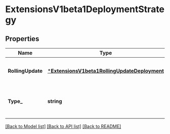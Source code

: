 # ExtensionsV1beta1DeploymentStrategy

## Properties
Name | Type | Description | Notes
------------ | ------------- | ------------- | -------------
**RollingUpdate** | [***ExtensionsV1beta1RollingUpdateDeployment**](extensions.v1beta1.RollingUpdateDeployment.md) | Rolling update config params. Present only if DeploymentStrategyType &#x3D; RollingUpdate. | [optional] [default to null]
**Type_** | **string** | Type of deployment. Can be \&quot;Recreate\&quot; or \&quot;RollingUpdate\&quot;. Default is RollingUpdate. | [optional] [default to null]

[[Back to Model list]](../README.md#documentation-for-models) [[Back to API list]](../README.md#documentation-for-api-endpoints) [[Back to README]](../README.md)



